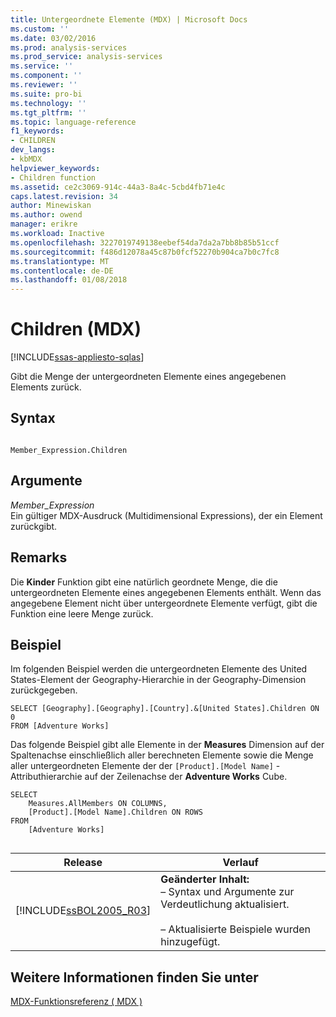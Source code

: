 ```yaml
---
title: Untergeordnete Elemente (MDX) | Microsoft Docs
ms.custom: ''
ms.date: 03/02/2016
ms.prod: analysis-services
ms.prod_service: analysis-services
ms.service: ''
ms.component: ''
ms.reviewer: ''
ms.suite: pro-bi
ms.technology: ''
ms.tgt_pltfrm: ''
ms.topic: language-reference
f1_keywords:
- CHILDREN
dev_langs:
- kbMDX
helpviewer_keywords:
- Children function
ms.assetid: ce2c3069-914c-44a3-8a4c-5cbd4fb71e4c
caps.latest.revision: 34
author: Minewiskan
ms.author: owend
manager: erikre
ms.workload: Inactive
ms.openlocfilehash: 3227019749138eebef54da7da2a7bb8b85b51ccf
ms.sourcegitcommit: f486d12078a45c87b0fcf52270b904ca7b0c7fc8
ms.translationtype: MT
ms.contentlocale: de-DE
ms.lasthandoff: 01/08/2018
---
```

# <a name="children-mdx"></a>Children (MDX)
[!INCLUDE[ssas-appliesto-sqlas](../includes/ssas-appliesto-sqlas.md)]

  Gibt die Menge der untergeordneten Elemente eines angegebenen Elements zurück.  
  
## <a name="syntax"></a>Syntax  
  
```  
  
Member_Expression.Children  
```  
  
## <a name="arguments"></a>Argumente  
 *Member_Expression*  
 Ein gültiger MDX-Ausdruck (Multidimensional Expressions), der ein Element zurückgibt.  
  
## <a name="remarks"></a>Remarks  
 Die **Kinder** Funktion gibt eine natürlich geordnete Menge, die die untergeordneten Elemente eines angegebenen Elements enthält. Wenn das angegebene Element nicht über untergeordnete Elemente verfügt, gibt die Funktion eine leere Menge zurück.  
  
## <a name="example"></a>Beispiel  
 Im folgenden Beispiel werden die untergeordneten Elemente des United States-Element der Geography-Hierarchie in der Geography-Dimension zurückgegeben.  
  
```  
SELECT [Geography].[Geography].[Country].&[United States].Children ON 0  
FROM [Adventure Works]  
```  
  
 Das folgende Beispiel gibt alle Elemente in der **Measures** Dimension auf der Spaltenachse einschließlich aller berechneten Elemente sowie die Menge aller untergeordneten Elemente der der `[Product].[Model Name]` -Attributhierarchie auf der Zeilenachse der **Adventure Works** Cube.  
  
```  
SELECT  
    Measures.AllMembers ON COLUMNS,  
    [Product].[Model Name].Children ON ROWS  
FROM  
    [Adventure Works]  
  
```  
  
|Release|Verlauf|  
|-------------|-------------|  
|[!INCLUDE[ssBOL2005_R03](../includes/ssbol2005-r03-md.md)]|**Geänderter Inhalt:**<br /> – Syntax und Argumente zur Verdeutlichung aktualisiert.<br /><br /> – Aktualisierte Beispiele wurden hinzugefügt.|  
  
## <a name="see-also"></a>Weitere Informationen finden Sie unter  
 [MDX-Funktionsreferenz &#40; MDX &#41;](../mdx/mdx-function-reference-mdx.md)  
  
  
